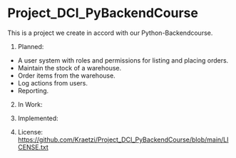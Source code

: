 # Project_DCI_PyBackendCourse

This is a project we create in accord with our Python-Backendcourse.

1. Planned:
* A user system with roles and permissions for listing and placing orders.
* Maintain the stock of a warehouse.
* Order items from the warehouse.
* Log actions from users.
* Reporting.

2. In Work:
 
3. Implemented:

4. License: https://github.com/Kraetzi/Project_DCI_PyBackendCourse/blob/main/LICENSE.txt
